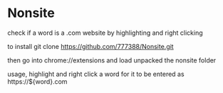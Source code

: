 # Nonsite
check if a word is a .com website by highlighting and right clicking

to install git clone https://github.com/777388/Nonsite.git

then go into chrome://extensions and load unpacked the nonsite folder

usage, highlight and right click a word for it to be entered as https://${word}.com

